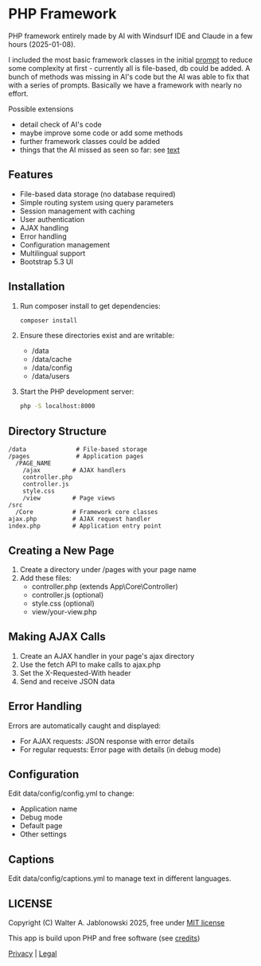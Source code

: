 # PHP Framework

PHP framework entirely made by AI with Windsurf IDE and Claude in a few hours (2025-01-08).

I included the most basic framework classes in the initial [prompt](ai.md) to reduce some complexity at first - currently all is file-based, db could be added. A bunch of methods was missing in AI's code but the AI was able to fix that with a series of prompts. Basically we have a framework with nearly no effort.

Possible extensions

- detail check of AI's code
- maybe improve some code or add some methods
- further framework classes could be added
- things that the AI missed as seen so far: see [text](tasks.md)

## Features

- File-based data storage (no database required)
- Simple routing system using query parameters
- Session management with caching
- User authentication
- AJAX handling
- Error handling
- Configuration management
- Multilingual support
- Bootstrap 5.3 UI

## Installation

1. Run composer install to get dependencies:
   ```bash
   composer install
   ```

2. Ensure these directories exist and are writable:
   - /data
   - /data/cache
   - /data/config
   - /data/users

3. Start the PHP development server:
   ```bash
   php -S localhost:8000
   ```

## Directory Structure

```
/data              # File-based storage
/pages             # Application pages
  /PAGE_NAME
    /ajax         # AJAX handlers
    controller.php
    controller.js
    style.css
    /view         # Page views
/src
  /Core           # Framework core classes
ajax.php          # AJAX request handler
index.php         # Application entry point
```

## Creating a New Page

1. Create a directory under /pages with your page name
2. Add these files:
   - controller.php (extends App\Core\Controller)
   - controller.js (optional)
   - style.css (optional)
   - view/your-view.php

## Making AJAX Calls

1. Create an AJAX handler in your page's ajax directory
2. Use the fetch API to make calls to ajax.php
3. Set the X-Requested-With header
4. Send and receive JSON data

## Error Handling

Errors are automatically caught and displayed:
- For AJAX requests: JSON response with error details
- For regular requests: Error page with details (in debug mode)

## Configuration

Edit data/config/config.yml to change:
- Application name
- Debug mode
- Default page
- Other settings

## Captions

Edit data/config/captions.yml to manage text in different languages.


LICENSE
----------------------------------------------------------

Copyright (C) Walter A. Jablonowski 2025, free under [MIT license](LICENSE)

This app is build upon PHP and free software (see [credits](credits.md))

[Privacy](https://walter-a-jablonowski.github.io/privacy.html) | [Legal](https://walter-a-jablonowski.github.io/imprint.html)

